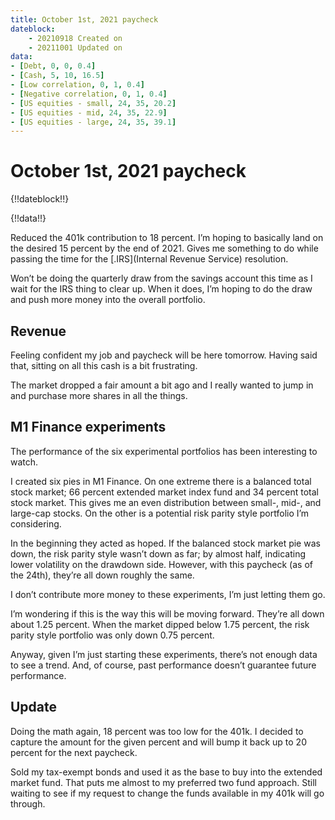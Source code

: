 ```yaml
---
title: October 1st, 2021 paycheck
dateblock:
    - 20210918 Created on
    - 20211001 Updated on
data:
- [Debt, 0, 0, 0.4]
- [Cash, 5, 10, 16.5]
- [Low correlation, 0, 1, 0.4]
- [Negative correlation, 0, 1, 0.4]
- [US equities - small, 24, 35, 20.2]
- [US equities - mid, 24, 35, 22.9]
- [US equities - large, 24, 35, 39.1]
---
```


# October 1st, 2021 paycheck

{!!dateblock!!}

{!!data!!}

Reduced the 401k contribution to 18 percent. I’m hoping to basically land on the desired 15 percent by the end of 2021. Gives me something to do while passing the time for the [.IRS](Internal Revenue Service) resolution.

Won’t be doing the quarterly draw from the savings account this time as I wait for the IRS thing to clear up. When it does, I’m hoping to do the draw and push more money into the overall portfolio.

## Revenue

Feeling confident my job and paycheck will be here tomorrow. Having said that, sitting on all this cash is a bit frustrating.

The market dropped a fair amount a bit ago and I really wanted to jump in and purchase more shares in all the things.

## M1 Finance experiments

The performance of the six experimental portfolios has been interesting to watch.

I created six pies in M1 Finance. On one extreme there is a balanced total stock market; 66 percent extended market index fund and 34 percent total stock market. This gives me an even distribution between small-, mid-, and large-cap stocks. On the other is a potential risk parity style portfolio I’m considering.

In the beginning they acted as hoped. If the balanced stock market pie was down, the risk parity style wasn’t down as far; by almost half, indicating lower volatility on the drawdown side. However, with this paycheck (as of the 24th), they’re all down roughly the same.

I don’t contribute more money to these experiments, I’m just letting them go.

I’m wondering if this is the way this will be moving forward. They’re all down about 1.25 percent. When the market dipped below 1.75 percent, the risk parity style portfolio was only down 0.75 percent.

Anyway, given I’m just starting these experiments, there’s not enough data to see a trend. And, of course, past performance doesn’t guarantee future performance.

## Update

Doing the math again, 18 percent was too low for the 401k. I decided to capture the amount for the given percent and will bump it back up to 20 percent for the next paycheck.

Sold my tax-exempt bonds and used it as the base to buy into the extended market fund. That puts me almost to my preferred two fund approach. Still waiting to see if my request to change the funds available in my 401k will go through.
